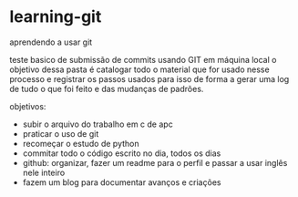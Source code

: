 # learning-git
aprendendo a usar git

teste basico de submissão de commits usando GIT em máquina local
o objetivo dessa pasta é catalogar todo o material que for usado
nesse processo e registrar os passos usados para isso de forma a
gerar uma log de tudo o que foi feito e das mudanças de padrões.

objetivos:
- subir o arquivo do trabalho em c de apc
- praticar o uso de git
- recomeçar o estudo de python
- commitar todo o código escrito no dia, todos os dias
- github: organizar, fazer um readme para o perfil e passar a usar inglês nele inteiro
- fazem um blog para documentar avanços e criações
